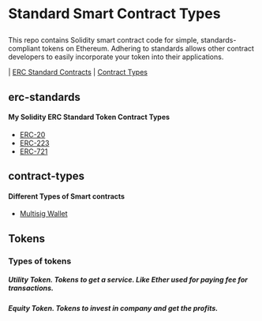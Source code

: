 
# Standard Smart Contract Types</p>
This repo contains Solidity smart contract code for simple, standards-compliant tokens on Ethereum. Adhering to standards allows other contract developers to easily incorporate your token into their applications.

| [ERC Standard Contracts](#erc-standards) | [Contract Types](#contract-types) 


## erc-standards

#### My Solidity ERC Standard Token Contract Types 
- [ERC-20](https://github.com/mankenavenkatesh/My-Smart-Contracts/tree/master/Standard-Contract-Types/ERC-20)
- [ERC-223](https://github.com/mankenavenkatesh/My-Smart-Contracts/tree/master/Standard-Contract-Types/ERC-223)
- [ERC-721](https://github.com/mankenavenkatesh/My-Smart-Contracts/tree/master/Standard-Contract-Types/ERC-721)


## contract-types

#### Different Types of Smart contracts
- [Multisig Wallet](https://github.com/mankenavenkatesh/My-Smart-Contracts/tree/master/Standard-Contract-Types/Multisig-Wallet)

## Tokens

### Types of tokens

##### Utility Token. Tokens to get a service. Like Ether used for paying fee for transactions. 
##### Equity Token. Tokens to invest in company and get the profits.

